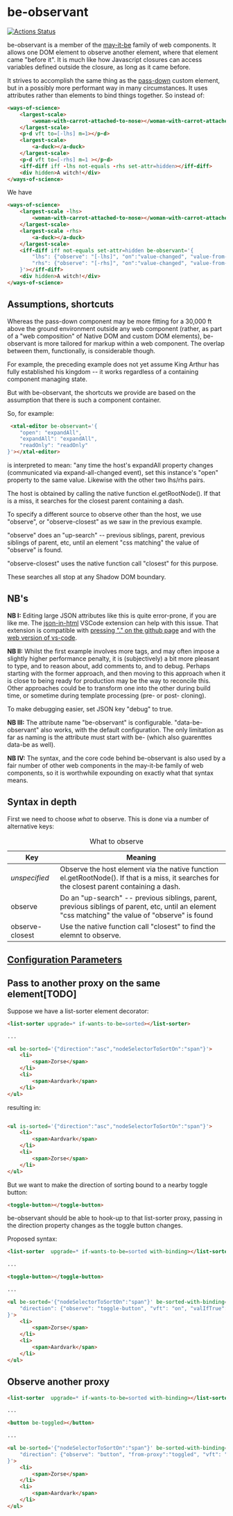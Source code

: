# be-observant

[![Actions Status](https://github.com/bahrus/be-observant/workflows/CI/badge.svg)](https://github.com/bahrus/be-observant/actions?query=workflow%3ACI)

be-observant is a member of the [may-it-be](https://github.com/bahrus/may-it-be) family of web components.  It allows one DOM element to observe another element,  where that element came "before it".  It is much like how Javascript closures can access variables defined outside the closure, as long as it came before.

It strives to accomplish the same thing as the [pass-down](https://github.com/bahrus/pass-down) custom element, but in a possibly more performant way in many circumstances.  It uses attributes rather than elements to bind things together.  So instead of:

```html
<ways-of-science>
    <largest-scale>
        <woman-with-carrot-attached-to-nose></woman-with-carrot-attached-to-nose>
    </largest-scale>
    <p-d vft to=[-lhs] m=1></p-d>
    <largest-scale>
        <a-duck></a-duck>
    </largest-scale>
    <p-d vft to=[-rhs] m=1 ></p-d>
    <iff-diff iff -lhs not-equals -rhs set-attr=hidden></iff-diff>
    <div hidden>A witch!</div>
</ways-of-science>
```

We have 

<!--

```html
<ways-of-science>
    <largest-scale -lhs>
        <woman-with-carrot-attached-to-nose></woman-with-carrot-attached-to-nose>
    </largest-scale>
    <largest-scale -rhs>
        <a-duck></a-duck>
    </largest-scale>
    <iff-diff iff -lhs=largest-scale[-lhs] not-equals -rhs=largest-scale[-rhs] set-attr=hidden be-observant></iff-diff>
    <div hidden>A witch!</div>
</ways-of-science>
```

which is a shorthand / more readable version (based on overridable assumptions) of:

-->

```html
<ways-of-science>
    <largest-scale -lhs>
        <woman-with-carrot-attached-to-nose></woman-with-carrot-attached-to-nose>
    </largest-scale>
    <largest-scale -rhs>
        <a-duck></a-duck>
    </largest-scale>
    <iff-diff iff not-equals set-attr=hidden be-observant='{
        "lhs": {"observe": "[-lhs]", "on":"value-changed", "value-from-target": "value"}, 
        "rhs": {"observe": "[-rhs]", "on":"value-changed", "value-from-target": "value"} 
    }'></iff-diff>
    <div hidden>A witch!</div>
</ways-of-science>
```

## Assumptions, shortcuts

Whereas the pass-down component may be more fitting for a 30,000 ft above the ground environment outside any web component (rather, as part of a "web composition" of Native DOM and custom DOM elements), be-observant is more tailored for markup within a web component.  The overlap between them, functionally, is considerable though.

For example, the preceding example does not yet assume King Arthur has fully established his kingdom -- it works regardless of a containing component managing state.

But with be-observant, the shortcuts we provide are based on the assumption that there is such a component container.

So, for example:  

```html
 <xtal-editor be-observant='{
    "open": "expandAll",
    "expandAll": "expandAll",
    "readOnly": "readOnly"
}'></xtal-editor>
```

is interpreted to mean: "any time the host's expandAll property changes (communicated via expand-all-changed event), set this instance's "open" property to the same value.  Likewise with the other two lhs/rhs pairs.

The host is obtained by calling the native function el.getRootNode().  If that is a miss, it searches for the closest parent containing a dash.

To specify a different source to observe other than the host, we use "observe", or "observe-closest" as we saw in the previous example.

"observe" does an "up-search" -- previous siblings, parent, previous siblings of parent, etc, until an element "css matching" the value of "observe" is found.

"observe-closest" uses the native function call "closest" for this purpose.

These searches all stop at any Shadow DOM boundary.

## NB's

**NB I:** Editing large JSON attributes like this is quite error-prone, if you are like me.  The [json-in-html](https://marketplace.visualstudio.com/items?itemName=andersonbruceb.json-in-html) VSCode extension can help with this issue.  That extension is compatible with [pressing "." on the github page](https://github.dev/bahrus/be-observant) and with the [web version of vs-code](https://vscode.dev/). 

**NB II:** Whilst the first example involves more tags, and may often impose a slightly higher performance penalty, it is (subjectively) a bit more pleasant to type, and to reason about, add comments to, and to debug.  Perhaps starting with the former approach, and then moving to this approach when it is close to being ready for production may be the way to reconcile this.  Other approaches could be to transform one into the other during build time, or sometime during template processing (pre- or post- cloning).

To make debugging easier, set JSON key "debug" to true.

**NB III:**  The attribute name "be-observant" is configurable.  "data-be-observant" also works, with the default configuration.  The only limitation as far as naming is the attribute must start with be- (which also guarenttes data-be as well).

**NB IV:** The syntax, and the core code behind be-observant is also used by a fair number of other web components in the may-it-be family of web components, so it is worthwhile expounding on exactly what that syntax means.

## Syntax in depth

First we need to choose *what* to observe.  This is done via a number of alternative keys:

<table>
    <caption>What to observe</caption>
    <thead>
        <th>Key</th>
        <th>Meaning</th>
    </thead>
    <tbody>
        <tr>
            <td><i>unspecified</i></td>
            <td>Observe the host element via the native function el.getRootNode().  If that is a miss, it searches for the closest parent containing a dash.</td>
        </tr>
        <tr>
            <td>observe</td>
            <td>Do an "up-search" -- previous siblings, parent, previous siblings of parent, etc, until an element "css matching" the value of "observe" is found</td>
        </tr>
        <tr>
            <td>observe-closest</td>
            <td>Use the native function call "closest" to find the elemnt to observe.</td>
        </tr>
    </tbody>
</table>


## [Configuration Parameters](types.d.ts)

## Pass to another proxy on the same element[TODO]

Suppose we have a list-sorter element decorator:

```html
<list-sorter upgrade=* if-wants-to-be=sorted></list-sorter>

...

<ul be-sorted='{"direction":"asc","nodeSelectorToSortOn":"span"}'>
    <li>
        <span>Zorse</span>
    </li>
    <li>
        <span>Aardvark</span>
    </li>
</ul>

```

resulting in:

```html

<ul is-sorted='{"direction":"asc","nodeSelectorToSortOn":"span"}'>
    <li>
        <span>Aardvark</span>
    </li>
    <li>
        <span>Zorse</span>
    </li>
</ul>

```

But we want to make the direction of sorting bound to a nearby toggle button:

```html
<toggle-button></toggle-button>
```

be-observant should be able to hook-up to that list-sorter proxy, passing in the direction property changes as the toggle button changes.

Proposed syntax:

```html
<list-sorter  upgrade=* if-wants-to-be=sorted with-binding></list-sorter>

...

<toggle-button></toggle-button>

...

<ul be-sorted='{"nodeSelectorToSortOn":"span"}' be-sorted-with-binding='{
    "direction": {"observe": "toggle-button", "vft": "on", "valIfTrue": "asc", "valIfFalse": "desc", "to-proxy": "sorted"}
}'>
    <li>
        <span>Zorse</span>
    </li>
    <li>
        <span>Aardvark</span>
    </li>
</ul>

```

## Observe another proxy

```html
<list-sorter  upgrade=* if-wants-to-be=sorted with-binding></list-sorter>

...

<button be-toggled></button>

...

<ul be-sorted='{"nodeSelectorToSortOn":"span"}' be-sorted-with-binding='{
    "direction": {"observe": "button", "from-proxy":"toggled", "vft": "on", "valIfTrue": "asc", "valIfFalse": "desc", "to-proxy": "sorted"}
}'>
    <li>
        <span>Zorse</span>
    </li>
    <li>
        <span>Aardvark</span>
    </li>
</ul>

```

 

